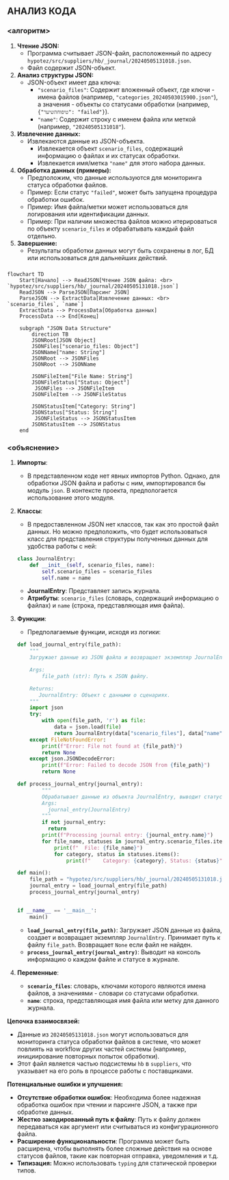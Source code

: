## АНАЛИЗ КОДА

### <алгоритм>
1. **Чтение JSON:**
   - Программа считывает JSON-файл, расположенный по адресу `hypotez/src/suppliers/hb/_journal/20240505131018.json`.
   - Файл содержит JSON-объект.
2. **Анализ структуры JSON:**
   - JSON-объект имеет два ключа:
     - `"scenario_files"`: Содержит вложенный объект, где ключи - имена файлов (например, `"categories_20240503015900.json"`), а значения - объекты со статусами обработки (например, `{"טיפוחהשיער": "failed"}`).
     - `"name"`: Содержит строку с именем файла или меткой (например, `"20240505131018"`).
3. **Извлечение данных:**
   - Извлекаются данные из JSON-объекта.
     - Извлекается объект `scenario_files`, содержащий информацию о файлах и их статусах обработки.
     - Извлекается имя/метка `"name"` для этого набора данных.
4. **Обработка данных (примеры):**
   - Предположим, что данные используются для мониторинга статуса обработки файлов.
   - Пример: Если статус `"failed"`, может быть запущена процедура обработки ошибок.
   - Пример: Имя файла/метки может использоваться для логирования или идентификации данных.
   - Пример: При наличии множества файлов можно итерироваться по объекту `scenario_files` и обрабатывать каждый файл отдельно.
5. **Завершение:**
   - Результаты обработки данных могут быть сохранены в лог, БД или использоваться для дальнейших действий.

### <mermaid>

```mermaid
flowchart TD
    Start[Начало] --> ReadJSON[Чтение JSON файла: <br> `hypotez/src/suppliers/hb/_journal/20240505131018.json`]
    ReadJSON --> ParseJSON[Парсинг JSON]
    ParseJSON --> ExtractData[Извлечение данных: <br> `scenario_files`, `name`]
    ExtractData --> ProcessData[Обработка данных]
    ProcessData --> End[Конец]

    subgraph "JSON Data Structure"
        direction TB
        JSONRoot[JSON Object]
        JSONFiles["scenario_files: Object"]
        JSONName["name: String"]
        JSONRoot --> JSONFiles
        JSONRoot --> JSONName
        
        JSONFileItem["File Name: String"]
        JSONFileStatus["Status: Object"]
         JSONFiles --> JSONFileItem
        JSONFileItem --> JSONFileStatus

        JSONStatusItem["Category: String"]
        JSONStatus["Status: String"]
         JSONFileStatus --> JSONStatusItem
        JSONStatusItem --> JSONStatus
    end
```

### <объяснение>

1. **Импорты**:
   - В представленном коде нет явных импортов Python. Однако, для обработки JSON файла и работы с ним, импортировался бы модуль `json`. В контексте проекта, предпологается использование этого модуля.

2. **Классы**:
   - В предоставленном JSON нет классов, так как это простой файл данных. Но можно предположить, что будет использоваться класс для представления структуры полученных данных для удобства работы с ней:

   ```python
   class JournalEntry:
       def __init__(self, scenario_files, name):
           self.scenario_files = scenario_files
           self.name = name
   ```
   - **JournalEntry**: Представляет запись журнала.
    - **Атрибуты**: `scenario_files` (словарь, содержащий информацию о файлах) и `name` (строка, представляющая имя файла).

3. **Функции**:
   -  Предполагаемые функции, исходя из логики:

    ```python
   def load_journal_entry(file_path):
        """
        Загружает данные из JSON файла и возвращает экземпляр JournalEntry.

        Args:
            file_path (str): Путь к JSON файлу.

        Returns:
           JournalEntry: Объект с данными о сценариях.
        """
        import json
        try:
            with open(file_path, 'r') as file:
                data = json.load(file)
                return JournalEntry(data["scenario_files"], data["name"])
        except FileNotFoundError:
            print(f"Error: File not found at {file_path}")
            return None
        except json.JSONDecodeError:
            print(f"Error: Failed to decode JSON from {file_path}")
            return None

    def process_journal_entry(journal_entry):
            """
            Обрабатывает данные из объекта JournalEntry, выводит статус и имя
            Args:
              journal_entry(JournalEntry)  
            """
            if not journal_entry:
              return
            print(f"Processing journal entry: {journal_entry.name}")
            for file_name, statuses in journal_entry.scenario_files.items():
                print(f"  File: {file_name}")
                for category, status in statuses.items():
                    print(f"    Category: {category}, Status: {status}")
    
    def main():
        file_path = "hypotez/src/suppliers/hb/_journal/20240505131018.json"
        journal_entry = load_journal_entry(file_path)
        process_journal_entry(journal_entry)


    if __name__ == '__main__':
        main()


   ```
   - **`load_journal_entry(file_path)`**: Загружает JSON данные из файла, создает и возвращает экземпляр `JournalEntry`. Принимает путь к файлу `file_path`. Возвращает `None` если файл не найден.
   - **`process_journal_entry(journal_entry)`**: Выводит на консоль информацию о каждом файле и статусе в журнале.

4. **Переменные**:
   - **`scenario_files`**:  словарь, ключами которого являются имена файлов, а значениями - словари со статусами обработки.
   - **`name`**:  строка, представляющая имя файла или метку для данного журнала.

**Цепочка взаимосвязей:**
- Данные из `20240505131018.json` могут использоваться для мониторинга статуса обработки файлов в системе, что может повлиять на workflow других частей системы (например, инициирование повторных попыток обработки).
- Этот файл является частью подсистемы `hb` в `suppliers`, что указывает на его роль в процессе работы с поставщиками.

**Потенциальные ошибки и улучшения:**
- **Отсутствие обработки ошибок**: Необходима более надежная обработка ошибок при чтении и парсинге JSON, а также при обработке данных.
- **Жестко закодированный путь к файлу**: Путь к файлу должен передаваться как аргумент или считываться из конфигурационного файла.
- **Расширение функциональности**: Программа может быть расширена, чтобы выполнять более сложные действия на основе статусов файлов, такие как повторная отправка, уведомления и т.д.
- **Типизация:** Можно использовать `typing` для статической проверки типов.